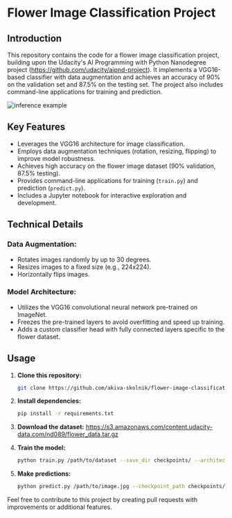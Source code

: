 # Flower Image Classification Project

## Introduction

This repository contains the code for a flower image classification project, building upon the Udacity's AI Programming
with Python Nanodegree project (https://github.com/udacity/aipnd-project). It implements a VGG16-based classifier with
data augmentation and achieves an accuracy of 90% on the validation set and 87.5% on the testing set. The project also
includes command-line applications for training and prediction.

![inference example](assets/inference_example.png)

## Key Features

- Leverages the VGG16 architecture for image classification.
- Employs data augmentation techniques (rotation, resizing, flipping) to improve model robustness.
- Achieves high accuracy on the flower image dataset (90% validation, 87.5% testing).
- Provides command-line applications for training (`train.py`) and prediction (`predict.py`).
- Includes a Jupyter notebook for interactive exploration and development.

## Technical Details

### Data Augmentation:

- Rotates images randomly by up to 30 degrees.
- Resizes images to a fixed size (e.g., 224x224).
- Horizontally flips images.

### Model Architecture:

- Utilizes the VGG16 convolutional neural network pre-trained on ImageNet.
- Freezes the pre-trained layers to avoid overfitting and speed up training.
- Adds a custom classifier head with fully connected layers specific to the flower dataset.


## Usage

1. **Clone this repository:**
    ```bash
    git clone https://github.com/akiva-skolnik/flower-image-classification.git
    ```
2. **Install dependencies:**
    ```bash
    pip install -r requirements.txt
    ```

3. **Download the dataset:**
   https://s3.amazonaws.com/content.udacity-data.com/nd089/flower_data.tar.gz

4. **Train the model:**
    ```bash
    python train.py /path/to/dataset --save_dir checkpoints/ --architecture vgg16 --learning_rate 0.001 --hidden_units 512 256 --epochs 10 --gpu
    ```

5. **Make predictions:**

    ```bash
    python predict.py /path/to/image.jpg --checkpoint_path checkpoints/checkpoint.pth --top_k 5 --category_names cat_to_name.json --gpu
    ```

Feel free to contribute to this project by creating pull requests with improvements or additional features.
